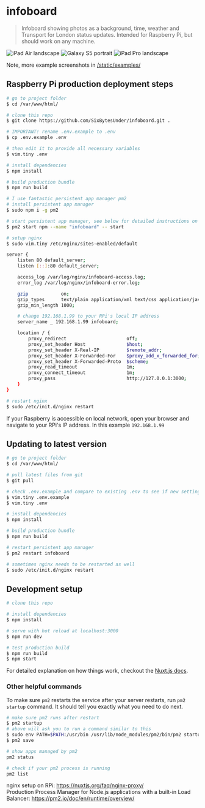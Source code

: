 # infoboard

> Infoboard showing photos as a background, time, weather and Transport for London status updates.
> Intended for Raspberry Pi, but should work on any machine.

![iPad Air landscape](/static/examples/ipad-air-1.jpg?raw=true)
![Galaxy S5 portrait](/static/examples/phone-1.jpg?raw=true)
![iPad Pro landscape](/static/examples/ipad-pro-2.jpg?raw=true "All options expanded")

Note, more example screenshots in [/static/examples/](/static/examples/)

## Raspberry Pi production deployment steps
``` bash
# go to project folder
$ cd /var/www/html/

# clone this repo
$ git clone https://github.com/SixBytesUnder/infoboard.git .

# IMPORTANT! rename .env.example to .env
$ cp .env.example .env

# then edit it to provide all necessary variables
$ vim.tiny .env

# install dependencies
$ npm install

# build production bundle
$ npm run build

# I use fantastic persistent app manager pm2
# install persistent app manager
$ sudo npm i -g pm2

# start persistent app manager, see below for detailed instructions on pm2
$ pm2 start npm --name "infoboard" -- start

# setup nginx
$ sudo vim.tiny /etc/nginx/sites-enabled/default

server {
    listen 80 default_server;
    listen [::]:80 default_server;

    access_log /var/log/nginx/infoboard-access.log;
    error_log /var/log/nginx/infoboard-error.log;

    gzip            on;
    gzip_types      text/plain application/xml text/css application/javascript;
    gzip_min_length 1000;

    # change 192.168.1.99 to your RPi's local IP address
    server_name _ 192.168.1.99 infoboard;

    location / {
        proxy_redirect                      off;
        proxy_set_header Host               $host;
        proxy_set_header X-Real-IP          $remote_addr;
        proxy_set_header X-Forwarded-For    $proxy_add_x_forwarded_for;
        proxy_set_header X-Forwarded-Proto  $scheme;
        proxy_read_timeout                  1m;
        proxy_connect_timeout               1m;
        proxy_pass                          http://127.0.0.1:3000;
    }
}

# restart nginx
$ sudo /etc/init.d/nginx restart
```

If your Raspberry is accessible on local network, open your browser and navigate to your RPi's IP address. In this example `192.168.1.99`

## Updating to latest version
``` bash
# go to project folder
$ cd /var/www/html/

# pull latest files from git
$ git pull

# check .env.example and compare to existing .env to see if new settings are needed
$ vim.tiny .env.example
$ vim.tiny .env

# install dependencies
$ npm install

# build production bundle
$ npm run build

# restart persistent app manager
$ pm2 restart infoboard

# sometimes nginx needs to be restarted as well
$ sudo /etc/init.d/nginx restart
```

## Development setup

``` bash
# clone this repo

# install dependencies
$ npm install

# serve with hot reload at localhost:3000
$ npm run dev

# test production build
$ npm run build
$ npm start
```

For detailed explanation on how things work, checkout the [Nuxt.js docs](https://github.com/nuxt/nuxt.js).

### Other helpful commands

To make sure `pm2` restarts the service after your server restarts, run `pm2 startup` command. It should tell you exactly what you need to do next.

``` bash
# make sure pm2 runs after restart
$ pm2 startup
# above will ask you to run a command similar to this
$ sudo env PATH=$PATH:/usr/bin /usr/lib/node_modules/pm2/bin/pm2 startup systemd -u pi --hp /home/pi
$ pm2 save

# show apps managed by pm2
pm2 status

# check if your pm2 process is running
pm2 list
```

nginx setup on RPi: https://nuxtjs.org/faq/nginx-proxy/  
Production Process Manager for Node.js applications with a built-in Load Balancer: https://pm2.io/doc/en/runtime/overview/  
